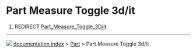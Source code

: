 # Part Measure Toggle 3d/it
1.  REDIRECT [Part_Measure_Toggle_3D/it](Part_Measure_Toggle_3D/it.md)



---
![](images/Button_right.svg) [documentation index](../README.md) > [Part](Part_Workbench.md) > Part Measure Toggle 3d/it
